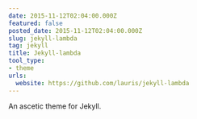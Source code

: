 ```yaml
---
date: 2015-11-12T02:04:00.000Z
featured: false
posted_date: 2015-11-12T02:04:00.000Z
slug: jekyll-lambda
tag: jekyll
title: Jekyll-lambda
tool_type:
- theme
urls:
  website: https://github.com/lauris/jekyll-lambda
---
```


An ascetic theme for Jekyll.




